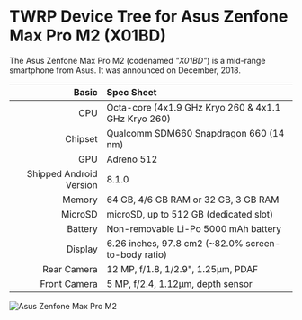 TWRP Device Tree for Asus Zenfone Max Pro M2 (X01BD)
===========================================

The Asus Zenfone Max Pro M2 (codenamed _"X01BD"_) is a mid-range smartphone from Asus.
It was announced on December, 2018.

Basic   | Spec Sheet
-------:|:-------------------------
CPU     | Octa-core (4x1.9 GHz Kryo 260 & 4x1.1 GHz Kryo 260)
Chipset | Qualcomm SDM660 Snapdragon 660 (14 nm)
GPU     | Adreno 512
Shipped Android Version | 8.1.0
Memory | 64 GB, 4/6 GB RAM or 32 GB, 3 GB RAM
MicroSD | microSD, up to 512 GB (dedicated slot)
Battery | Non-removable Li-Po 5000 mAh battery
Display | 6.26 inches, 97.8 cm2 (~82.0% screen-to-body ratio)
Rear Camera  | 12 MP, f/1.8, 1/2.9", 1.25μm, PDAF
Front Camera  |  5 MP, f/2.4, 1.12µm, depth sensor

![Asus Zenfone Max Pro M2](https://cdn2.gsmarena.com/vv/pics/asus/asus-zenfone-max-pro-m2-zb631kl-1.jpg "Asus Zenfone Max Pro M2")

